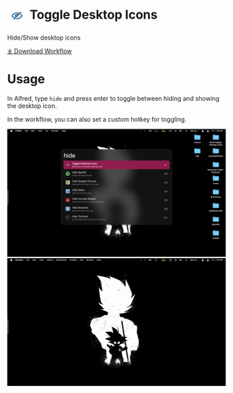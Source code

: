 # <img src='Workflow/icon.png' width='45' align='center' alt='icon'> Toggle Desktop Icons

Hide/Show desktop icons

<a href='https://github.com/milindvishnoi/alfred-toggle-desktop-icons/releases/download/v1.0.0/Toggle.Desktop.Icons.alfredworkflow'>⤓ Download Workflow</a>

# Usage

In Alfred, type `hide` and press enter to toggle between hiding and showing the desktop icon.

In the workflow, you can also set a custom hotkey for toggling.

<p align="center">
  <img width="1200" height="auto" src="img/hide.png?raw=true">
  <img width="1200" height="auto" src="img/hidden.png?raw=true">
</p>
